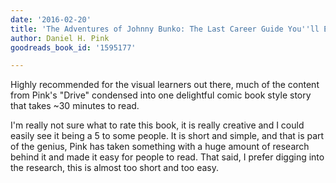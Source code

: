 ```yaml
---
date: '2016-02-20'
title: 'The Adventures of Johnny Bunko: The Last Career Guide You''ll Ever Need'
author: Daniel H. Pink
goodreads_book_id: '1595177'

---
```

Highly recommended for the visual learners out there, much of the content from Pink's "Drive" condensed into one delightful comic book style story that takes ~30 minutes to read.

I'm really not sure what to rate this book, it is really creative and I could easily see it being a 5 to some people. It is short and simple, and that is part of the genius, Pink has taken something with a huge amount of research behind it and made it easy for people to read. That said, I prefer digging into the research, this is almost too short and too easy.
